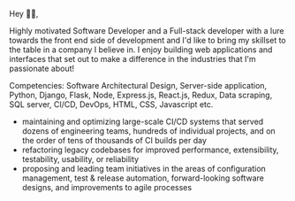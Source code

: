 Hey 👋🏻,

Highly motivated Software Developer and a Full-stack developer with a lure towards the front end side of development and I'd like to bring my skillset to the table in a company I believe in. I enjoy building web applications and interfaces that set out to make a difference in the industries that I'm passionate about!

Competencies: Software Architectural Design, Server-side application, Python, Django, Flask, Node, Express.js, React.js, Redux, Data scraping, SQL server, CI/CD, DevOps, HTML, CSS, Javascript etc.

* maintaining and optimizing large-scale CI/CD systems that served dozens of engineering teams, hundreds of individual projects, and on the order of tens of thousands of CI builds per day
* refactoring legacy codebases for improved performance, extensibility, testability, usability, or reliability
* proposing and leading team initiatives in the areas of configuration management, test & release automation, forward-looking software designs, and improvements to agile processes
